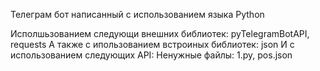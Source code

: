 Телеграм бот написанный с использованием языка Python

Исполшьзованием следующи внешних библиотек: pyTelegramBotAPI, requests
А также с ипользованием встроиных библиотек: json
И с использованием следующих API: 
Ненужные файлы: 1.py, pos.json